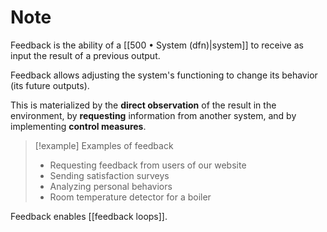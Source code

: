 # Note

Feedback is the ability of a [[500 • System (dfn)|system]] to receive as input the result of a previous output.

Feedback allows adjusting the system's functioning to change its behavior (its future outputs).

This is materialized by the **direct observation** of the result in the environment, by **requesting** information from another system, and by implementing **control measures**.

> [!example] Examples of feedback
>  - Requesting feedback from users of our website
>  - Sending satisfaction surveys
>  - Analyzing personal behaviors
>  - Room temperature detector for a boiler

Feedback enables [[feedback loops]].